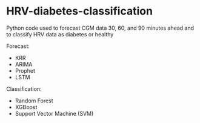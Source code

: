 # HRV-diabetes-classification
Python code used to forecast CGM data 30, 60, and 90 minutes ahead and to classify HRV data as diabetes or healthy

Forecast:
* KRR
* ARIMA
* Prophet
* LSTM

Classification:
* Random Forest
* XGBoost
* Support Vector Machine (SVM)

